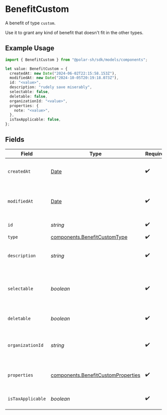 # BenefitCustom

A benefit of type `custom`.

Use it to grant any kind of benefit that doesn't fit in the other types.

## Example Usage

```typescript
import { BenefitCustom } from "@polar-sh/sdk/models/components";

let value: BenefitCustom = {
  createdAt: new Date("2024-06-02T22:15:58.153Z"),
  modifiedAt: new Date("2024-10-05T20:19:18.073Z"),
  id: "<value>",
  description: "rudely save miserably",
  selectable: false,
  deletable: false,
  organizationId: "<value>",
  properties: {
    note: "<value>",
  },
  isTaxApplicable: false,
};
```

## Fields

| Field                                                                                         | Type                                                                                          | Required                                                                                      | Description                                                                                   |
| --------------------------------------------------------------------------------------------- | --------------------------------------------------------------------------------------------- | --------------------------------------------------------------------------------------------- | --------------------------------------------------------------------------------------------- |
| `createdAt`                                                                                   | [Date](https://developer.mozilla.org/en-US/docs/Web/JavaScript/Reference/Global_Objects/Date) | :heavy_check_mark:                                                                            | Creation timestamp of the object.                                                             |
| `modifiedAt`                                                                                  | [Date](https://developer.mozilla.org/en-US/docs/Web/JavaScript/Reference/Global_Objects/Date) | :heavy_check_mark:                                                                            | Last modification timestamp of the object.                                                    |
| `id`                                                                                          | *string*                                                                                      | :heavy_check_mark:                                                                            | The ID of the benefit.                                                                        |
| `type`                                                                                        | [components.BenefitCustomType](../../models/components/benefitcustomtype.md)                  | :heavy_check_mark:                                                                            | N/A                                                                                           |
| `description`                                                                                 | *string*                                                                                      | :heavy_check_mark:                                                                            | The description of the benefit.                                                               |
| `selectable`                                                                                  | *boolean*                                                                                     | :heavy_check_mark:                                                                            | Whether the benefit is selectable when creating a product.                                    |
| `deletable`                                                                                   | *boolean*                                                                                     | :heavy_check_mark:                                                                            | Whether the benefit is deletable.                                                             |
| `organizationId`                                                                              | *string*                                                                                      | :heavy_check_mark:                                                                            | The ID of the organization owning the benefit.                                                |
| `properties`                                                                                  | [components.BenefitCustomProperties](../../models/components/benefitcustomproperties.md)      | :heavy_check_mark:                                                                            | Properties for a benefit of type `custom`.                                                    |
| `isTaxApplicable`                                                                             | *boolean*                                                                                     | :heavy_check_mark:                                                                            | Whether the benefit is taxable.                                                               |